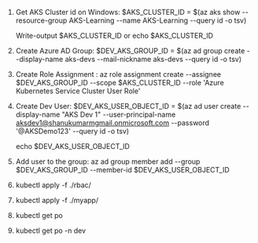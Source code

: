 1. Get AKS Cluster id on Windows:
    $AKS_CLUSTER_ID = $(az aks show --resource-group AKS-Learning --name AKS-Learning --query id -o tsv)
    
    Write-output $AKS_CLUSTER_ID
    or
    echo $AKS_CLUSTER_ID

2. Create Azure AD Group:
    $DEV_AKS_GROUP_ID = $(az ad group create --display-name aks-devs --mail-nickname aks-devs --query id -o tsv)

3. Create Role Assignment :
    az role assignment create --assignee $DEV_AKS_GROUP_ID --scope $AKS_CLUSTER_ID --role 'Azure Kubernetes Service Cluster User Role'

4. Create Dev User:
    $DEV_AKS_USER_OBJECT_ID = $(az ad user create --display-name "AKS Dev 1" --user-principal-name aksdev1@shanukumarmgmail.onmicrosoft.com --password '@AKSDemo123' --query id -o tsv)

    echo $DEV_AKS_USER_OBJECT_ID

5. Add user to the group:
    az ad group member add --group $DEV_AKS_GROUP_ID --member-id $DEV_AKS_USER_OBJECT_ID


6. kubectl apply -f ./rbac/

7. kubectl apply -f ./myapp/

8. kubectl get po

9. kubectl get po -n dev